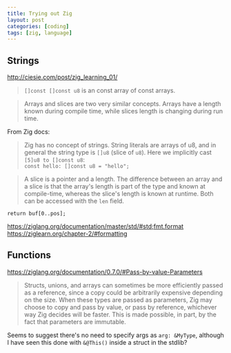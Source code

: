 ```yaml
---
title: Trying out Zig
layout: post
categories: [coding]
tags: [zig, language]
---
```



## Strings

<http://ciesie.com/post/zig_learning_01/>

> `[]const []const u8` is an const array of const arrays.

> Arrays and slices are two very similar concepts. Arrays have a length known during compile time, while slices length is changing during run time.

From Zig docs:

> Zig has no concept of strings. String literals are arrays of u8, and in general the string type is `[]u8` (slice of `u8`). Here we implicitly cast `[5]u8 to []const u8`:  
  `const hello: []const u8 = "hello";`

> A slice is a pointer and a length. The difference between an array and a slice is that the array's length is part of the type and known at compile-time, whereas the slice's length is known at runtime. Both can be accessed with the `len` field.


`return buf[0..pos];`

<https://ziglang.org/documentation/master/std/#std;fmt.format>
<https://ziglearn.org/chapter-2/#formatting>


## Functions

<https://ziglang.org/documentation/0.7.0/#Pass-by-value-Parameters>

> Structs, unions, and arrays can sometimes be more efficiently passed as a reference, since a copy could be arbitrarily expensive depending on the size. When these types are passed as parameters, Zig may choose to copy and pass by value, or pass by reference, whichever way Zig decides will be faster. This is made possible, in part, by the fact that parameters are immutable.

Seems to suggest there's no need to specify args as `arg: &MyType`, although I have seen this done with `&@This()` inside a struct in the stdlib?
